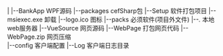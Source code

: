 |
|--BankApp   WPF源码
|--packages  cefSharp包
|--Setup     软件打包项目
   |--msiexec.exe 卸载
   |--logo.ico    图标
   |--packs       必须软件(项目外文件)
      |--*.*      本地web服务器
|--VueSource 网页源码
|--WebPage   打包网页代码
   |--WebPage.zip 网页压缩  
|--config    客户端配置
|--Log       客户端日志目录
